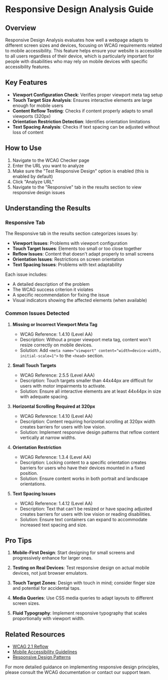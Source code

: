 # Responsive Design Analysis Guide

## Overview

Responsive Design Analysis evaluates how well a webpage adapts to different screen sizes and devices, focusing on WCAG requirements related to mobile accessibility. This feature helps ensure your website is accessible to all users regardless of their device, which is particularly important for people with disabilities who may rely on mobile devices with specific accessibility features.

## Key Features

- **Viewport Configuration Check**: Verifies proper viewport meta tag setup
- **Touch Target Size Analysis**: Ensures interactive elements are large enough for mobile users
- **Content Reflow Testing**: Checks if content properly adapts to small viewports (320px)
- **Orientation Restriction Detection**: Identifies orientation limitations
- **Text Spacing Analysis**: Checks if text spacing can be adjusted without loss of content

## How to Use

1. Navigate to the WCAG Checker page
2. Enter the URL you want to analyze
3. Make sure the "Test Responsive Design" option is enabled (this is enabled by default)
4. Click "Analyze URL"
5. Navigate to the "Responsive" tab in the results section to view responsive design issues

## Understanding the Results

### Responsive Tab

The Responsive tab in the results section categorizes issues by:

- **Viewport Issues**: Problems with viewport configuration
- **Touch Target Issues**: Elements too small or too close together
- **Reflow Issues**: Content that doesn't adapt properly to small screens
- **Orientation Issues**: Restrictions on screen orientation
- **Text Spacing Issues**: Problems with text adaptability

Each issue includes:
- A detailed description of the problem
- The WCAG success criterion it violates
- A specific recommendation for fixing the issue
- Visual indicators showing the affected elements (when available)

### Common Issues Detected

1. **Missing or Incorrect Viewport Meta Tag**
   - WCAG Reference: 1.4.10 (Level AA)
   - Description: Without a proper viewport meta tag, content won't resize correctly on mobile devices.
   - Solution: Add `<meta name="viewport" content="width=device-width, initial-scale=1">` to the `<head>` section.

2. **Small Touch Targets**
   - WCAG Reference: 2.5.5 (Level AAA)
   - Description: Touch targets smaller than 44x44px are difficult for users with motor impairments to activate.
   - Solution: Ensure all interactive elements are at least 44x44px in size with adequate spacing.

3. **Horizontal Scrolling Required at 320px**
   - WCAG Reference: 1.4.10 (Level AA)
   - Description: Content requiring horizontal scrolling at 320px width creates barriers for users with low vision.
   - Solution: Implement responsive design patterns that reflow content vertically at narrow widths.

4. **Orientation Restriction**
   - WCAG Reference: 1.3.4 (Level AA)
   - Description: Locking content to a specific orientation creates barriers for users who have their devices mounted in a fixed position.
   - Solution: Ensure content works in both portrait and landscape orientations.

5. **Text Spacing Issues**
   - WCAG Reference: 1.4.12 (Level AA)
   - Description: Text that can't be resized or have spacing adjusted creates barriers for users with low vision or reading disabilities.
   - Solution: Ensure text containers can expand to accommodate increased text spacing and size.

## Pro Tips

1. **Mobile-First Design**: Start designing for small screens and progressively enhance for larger ones.

2. **Testing on Real Devices**: Test responsive design on actual mobile devices, not just browser emulators.

3. **Touch Target Zones**: Design with touch in mind; consider finger size and potential for accidental taps.

4. **Media Queries**: Use CSS media queries to adapt layouts to different screen sizes.

5. **Fluid Typography**: Implement responsive typography that scales proportionally with viewport width.

## Related Resources

- [WCAG 2.1 Reflow](https://www.w3.org/WAI/WCAG21/Understanding/reflow.html)
- [Mobile Accessibility Guidelines](https://www.w3.org/WAI/standards-guidelines/mobile/)
- [Responsive Design Patterns](https://developers.google.com/web/fundamentals/design-and-ux/responsive)

For more detailed guidance on implementing responsive design principles, please consult the WCAG documentation or contact our support team.